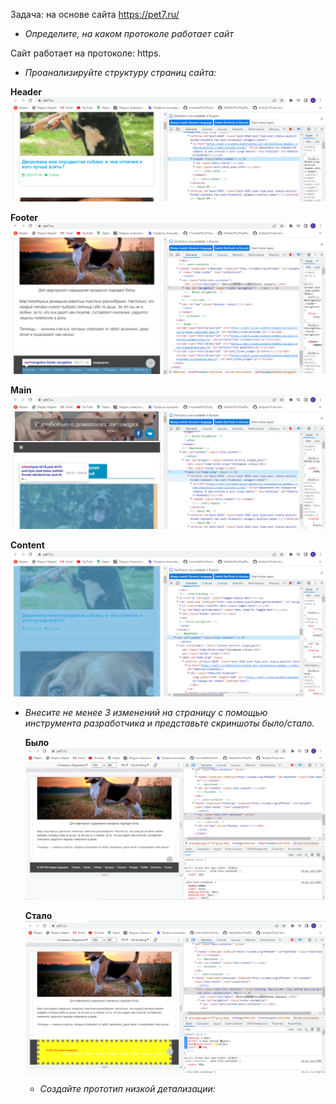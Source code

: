 Задача: на основе сайта https://pet7.ru/
- _Определите, на каком протоколе работает сайт_

Сайт работает на протоколе: https.

- _Проанализируйте структуру страниц сайта:_

**Header**
![Alt text](Header.png)

**Footer**
![Alt text](Footer.png)

**Main**
![Alt text](Main-2.png)

**Content**
![Alt text](Content.png)

- _Внесите не менее 3 изменений на страницу с помощью инструмента разработчика и представьте скриншоты было/стало._

  **Было**
  ![Alt text](%D0%91%D1%8B%D0%BB%D0%BE.png)

  **Стало**
  ![Alt text](%D0%A1%D1%82%D0%B0%D0%BB%D0%BE.png)

  - _Создайте прототип низкой детализации:_
  